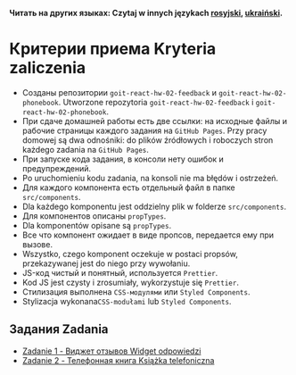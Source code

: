 **Читать на других языках: Czytaj w innych językach [rosyjski](README.md), [ukraiński](README.ua.md).**

# Критерии приема Kryteria zaliczenia

- Созданы репозитории `goit-react-hw-02-feedback` и
  `goit-react-hw-02-phonebook`.
  Utworzone repozytoria `goit-react-hw-02-feedback` i `goit-react-hw-02-phonebook`.
- При сдаче домашней работы есть две ссылки: на исходные файлы и рабочие
  страницы каждого задания на `GitHub Pages`.
  Przy pracy domowej są dwa odnośniki: do plików źródłowych i roboczych stron każdego zadania na `GitHub Pages`.
- При запуске кода задания, в консоли нету ошибок и предупреждений.
- Po uruchomieniu kodu zadania, na konsoli nie ma błędów i ostrzeżeń.
- Для каждого компонента есть отдельный файл в папке `src/components`.
- Dla każdego komponentu jest oddzielny plik w folderze `src/components`.
- Для компонентов описаны `propTypes`.
- Dla komponentów opisane są `propTypes`.
- Все что компонент ожидает в виде пропсов, передается ему при вызове.
- Wszystko, czego komponent oczekuje w postaci propsów, przekazywanej jest do niego przy wywołaniu.
- JS-код чистый и понятный, используется `Prettier`.
- Kod JS jest czysty i zrosumiały, wykorzystuje się `Prettier`.
- Стилизация выполнена `CSS-модулями` или `Styled Components`.
- Stylizacja wykonana`CSS-modułami` lub `Styled Components`. 

## Задания Zadania

- [Zadanie 1 - Виджет отзывов Widget odpowiedzi](./feedback/)
- [Zadanie 2 - Телефонная книга Książka telefoniczna](./phonebook/)
